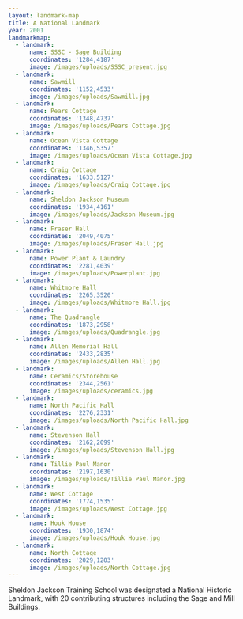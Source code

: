 ```yaml
---
layout: landmark-map
title: A National Landmark
year: 2001
landmarkmap:
  - landmark:
      name: SSSC - Sage Building
      coordinates: '1284,4187'
      image: /images/uploads/SSSC_present.jpg
  - landmark:
      name: Sawmill
      coordinates: '1152,4533'
      image: /images/uploads/Sawmill.jpg
  - landmark:
      name: Pears Cottage
      coordinates: '1348,4737'
      image: /images/uploads/Pears Cottage.jpg
  - landmark:
      name: Ocean Vista Cottage
      coordinates: '1346,5357'
      image: /images/uploads/Ocean Vista Cottage.jpg
  - landmark:
      name: Craig Cottage
      coordinates: '1633,5127'
      image: /images/uploads/Craig Cottage.jpg
  - landmark:
      name: Sheldon Jackson Museum
      coordinates: '1934,4161'
      image: /images/uploads/Jackson Museum.jpg
  - landmark:
      name: Fraser Hall
      coordinates: '2049,4075'
      image: /images/uploads/Fraser Hall.jpg
  - landmark:
      name: Power Plant & Laundry
      coordinates: '2281,4039'
      image: /images/uploads/Powerplant.jpg
  - landmark:
      name: Whitmore Hall
      coordinates: '2265,3520'
      image: /images/uploads/Whitmore Hall.jpg
  - landmark:
      name: The Quadrangle
      coordinates: '1873,2958'
      image: /images/uploads/Quadrangle.jpg
  - landmark:
      name: Allen Memorial Hall
      coordinates: '2433,2835'
      image: /images/uploads/Allen Hall.jpg
  - landmark:
      name: Ceramics/Storehouse
      coordinates: '2344,2561'
      image: /images/uploads/ceramics.jpg
  - landmark:
      name: North Pacific Hall
      coordinates: '2276,2331'
      image: /images/uploads/North Pacific Hall.jpg
  - landmark:
      name: Stevenson Hall
      coordinates: '2162,2099'
      image: /images/uploads/Stevenson Hall.jpg
  - landmark:
      name: Tillie Paul Manor
      coordinates: '2197,1630'
      image: /images/uploads/Tillie Paul Manor.jpg
  - landmark:
      name: West Cottage
      coordinates: '1774,1535'
      image: /images/uploads/West Cottage.jpg
  - landmark:
      name: Houk House
      coordinates: '1930,1874'
      image: /images/uploads/Houk House.jpg
  - landmark:
      name: North Cottage
      coordinates: '2029,1203'
      image: /images/uploads/North Cottage.jpg
---
```

Sheldon Jackson Training School was designated a National Historic Landmark, with 20 contributing structures including the Sage and Mill Buildings.
